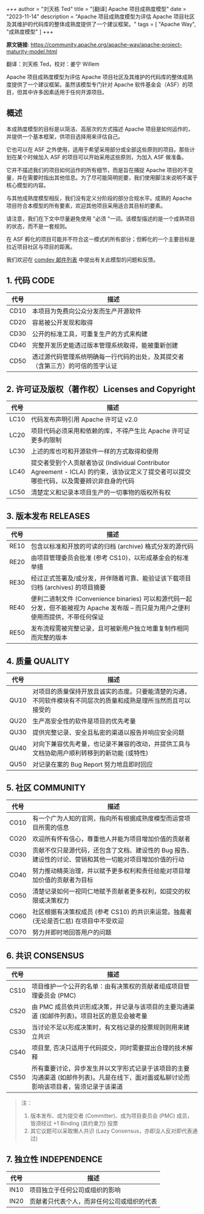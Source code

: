 +++
author = "刘天栋 Ted"
title = "[翻译] Apache 项目成熟度模型"
date = "2023-11-14"
description = "Apache 项目成熟度模型为评估 Apache 项目社区及其维护的代码库的整体成熟度提供了一个建议框架。"
tags = [
    "Apache Way",
    "成熟度模型"
]
+++


**原文链接**:
<https://community.apache.org/apache-way/apache-project-maturity-model.html>

翻译：刘天栋 Ted，校对：姜宁 Willem

Apache 项目成熟度模型为评估 Apache 项目社区及其维护的代码库的整体成熟度提供了一个建议框架。虽然该模型专门针对 Apache 软件基金会（ASF）的项目，但其中许多因素适用于任何开源项目。

## 概述

本成熟度模型的目标是以简洁、高层次的方式描述 Apache 项目是如何运作的，并提供一个基本框架，供项目选择用来评估自己。

它也可以在 ASF 之外使用，适用于希望采用部分或全部这些原则的项目。那些计划在某个时候加入 ASF 的项目可以开始采用这些原则，为加入 ASF 做准备。

它并不描述我们的项目如何运作的所有细节，而是旨在捕捉 Apache 项目的不变量，并在需要时指出其他信息。为了尽可能简明扼要，我们使用脚注来说明不属于核心模型的内容。

与其他成熟度模型相反，我们没有定义分阶段的部分合规水平。成熟的 Apache 项目符合本模型的所有要素，欢迎其他项目采用适合其目标的要素。

请注意，我们在下文中尽量避免使用 "必须 "一词。该模型描述的是一个成熟项目的状态，而不是一套规则。

在 ASF 孵化的项目可能并不符合这一模式的所有部分；但孵化的一个主要目标是拉近项目社区与项目的距离。

我们欢迎在 [comdev 邮件列表](https://lists.apache.org/list.html?dev@community.apache.org) 中提出有关此模型的问题和反馈。

## 1. 代码 CODE

| 代号 | 描述                                                     |
| ---- | ------------------------------------------------------- |
| CD10 | 本项目为免费向公众分发而生产开源软件                          |
| CD20 | 容易被公开发现和取得                                       |
| CD30 | 公开的标准工具，可重复生产的方式来构建                        |
| CD40 | 完整开发历史能透过版本管理系统取得，能被重新创建                   |
| CD50 | 透过源代码管理系统明确每一行代码的出处，及其提交者（含第三方）的可信的签字认证 |

## 2. 许可证及版权（著作权）Licenses and Copyright

| 代号 | 描述                                                     |
| ---- | ------------------------------------------------------ |
| LC10 | 代码发布声明引用 Apache 许可证 v2.0                        |
| LC20 | 项目代码必须采用和依赖的库，不得产生比 Apache 许可证更多的限制   |
| LC30 | 上述的库也可和开源软件一样的方式取得和使用                     |
| LC40 | 提交者受到个人贡献者协议 (Individual Contributor Agreement - ICLA) 的约束，该协议定义了提交者可以提交哪些代码，以及需要辨识非自身的代码  |
| LC50 | 清楚定义和记录本项目生产的一切事物的版权所有权                 |

## 3. 版本发布 RELEASES

| 代号 | 描述                                                     |
| ---- | ------------------------------------------------------- |
| RE10 | 包含以标准和开放的可读的归档 (archive) 格式分发的源代码         |
| RE20 | 由项目管理委员会批准 (参考 CS10)，以形成基金会的标准举措        |
| RE30 | 经过正式签署及/或分发，并伴随着可靠、能验证该下载项目归档 (archives) 的项目摘要 |
| RE40 | 便利二进制文件 (Convenience binaries) 可以和源代码一起分发，但不能被视为 Apache 发布版 – 而只是为用户之便利使用而提供，不带任何保证 |
| RE50 | 发布流程需被完整记录，且可被新用户独立地重复制作相同而完整的版本   |

## 4. 质量 QUALITY

| 代号 | 描述                                                     |
| ---- | ------------------------------------------------------- |
| QU10 | 对项目的质量保持开放且诚实的态度。只要能清楚的沟通，不同软件模块有不同层次的质量和成熟是理所当然而且可以接受的                              |
| QU20 | 生产高安全性的软件是项目的优先考量                            |
| QU30 | 提供完整记录、安全且私密的渠道以报告并响应安全问题               |
| QU40 | 对向下兼容优先考量，也记录不兼容的改动，并提供工具与文档协助用户顺利转移到的新功能 (或特性)                                             |
| QU50 | 对记录在案的 Bug Report 努力地且即时回应                     |

## 5. 社区 COMMUNITY

| 代号 | 描述                                                     |
| ---- | ------------------------------------------------------- |
| CO10 | 有一个广为人知的官网，指向所有根据成熟度模型而运营项目所需的信息   |
| CO20 | 欢迎所有怀有信心，尊重他人并能为项目增加价值的贡献者             |
| CO30 | 贡献不仅只是源代码，还包含了文档、建设性的 Bug 报告、建设性的讨论、营销和其他一切能对项目增加价值的行动 |
| CO40 | 努力推动精英治理，并以赋予更多权利和责任给能对项目增加价值的贡献者为目标 |
| CO50 | 清楚记录如何一视同仁地赋予贡献者更多权利，如提交的权限或决策权力   |
| CO60 | 社区根据有决策权成员 (参考 CS10) 的共识来运营。独裁者 (无论是否仁慈) 在项目中不受欢迎                                                |
| CO70 | 努力并即时地回答用户的问题                                   |

## 6. 共识 CONSENSUS

| 代号 | 描述                                                     |
| ---- | ------------------------------------------------------ |
| CS10 | 项目维护一个公开的名单：由有决策权的贡献者组成项目管理委员会 (PMC) |
| CS20 | 由 PMC 成员依共识形成决策，并记录与该项目的主要沟通渠道 (如邮件列表)。项目社区的意见会被考量 |
| CS30 | 当讨论不足以形成决策时，有文档记录的投票规则则用来建立共识 |
| CS40 | 项目里, 否决只适用于代码提交，同时需要提出合理的技术解释 |
| CS50 | 所有重要讨论，异步发生并以文字形式记录于该项目的主要沟通渠道 (如邮件列表)。凡是在线下，面对面或私聊讨论而影响该项目者，皆须记录于该渠道 |

> 注：
>
>   1. 版本发布、成为提交者 (Committer)、成为项目委员会 (PMC) 成员，皆须经过 +1 Binding (具约束力) 投票
>   2. 其它议题可以采取懒人共识 (Lazy Consensus，亦即没人反对即代表通过)

## 7. 独立性 INDEPENDENCE

| 代号 | 描述                           |
| ---- | ------------------------------ |
| IN10 | 项目独立于任何公司或组织的影响 |
| IN20 | 贡献者只代表个人，而非任何公司或组织的代表 |